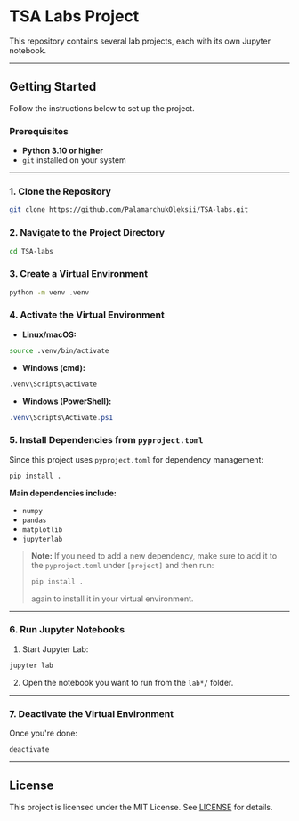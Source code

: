 # TSA Labs Project

This repository contains several lab projects, each with its own Jupyter notebook.

---

## Getting Started

Follow the instructions below to set up the project.

### Prerequisites

* **Python 3.10 or higher**
* `git` installed on your system

---

### 1. Clone the Repository

```bash
git clone https://github.com/PalamarchukOleksii/TSA-labs.git
```

### 2. Navigate to the Project Directory

```bash
cd TSA-labs
```

### 3. Create a Virtual Environment

```bash
python -m venv .venv
```

### 4. Activate the Virtual Environment

* **Linux/macOS:**

```bash
source .venv/bin/activate
```

* **Windows (cmd):**

```bat
.venv\Scripts\activate
```

* **Windows (PowerShell):**

```powershell
.venv\Scripts\Activate.ps1
```

### 5. Install Dependencies from `pyproject.toml`

Since this project uses `pyproject.toml` for dependency management:

```bash
pip install .
```

**Main dependencies include:**

* `numpy`
* `pandas`
* `matplotlib`
* `jupyterlab`

> **Note:** If you need to add a new dependency, make sure to add it to the `pyproject.toml` under `[project]` and then run:
>
> ```bash
> pip install .
> ```
>
> again to install it in your virtual environment.

---

### 6. Run Jupyter Notebooks

1. Start Jupyter Lab:

```bash
jupyter lab
```

2. Open the notebook you want to run from the `lab*/` folder.

---

### 7. Deactivate the Virtual Environment

Once you're done:

```bash
deactivate
```

---

## License

This project is licensed under the MIT License. See [LICENSE](LICENSE) for details.
